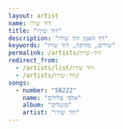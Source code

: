 ```yaml
---
layout: artist
name: דוד שירו
title: "דוד שירו"
description: "דף האמן דוד שירו"
keywords: "שירים, מוזיקה, דוד שירו"
permalink: /artists/דוד-שירו
redirect_from:
  - /artists/list/דוד שירו
  - /artists/דוד-שירו/
songs:
  - number: "58222"
    name: "אלפי צלילים"
    album: "סינגלים"
    artist: "דוד שירו"
---
```

